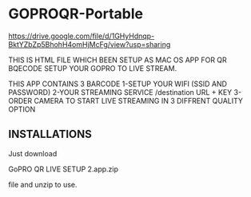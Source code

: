# GOPROQR-Portable

https://drive.google.com/file/d/1GHyHdnqp-BktYZbZp5BhohH4omHjMcFg/view?usp=sharing

THIS IS HTML FILE WHICH BEEN SETUP AS MAC OS APP FOR QR BQECODE SETUP YOUR GOPRO TO LIVE STREAM.

THIS APP CONTAINS 3 BARCODE
1-SETUP YOUR WIFI (SSID AND PASSWORD)
2-YOUR STREAMING SERVICE /destination URL + KEY
3-ORDER CAMERA TO START LIVE STREAMING IN 3 DIFFRENT QUALITY OPTION


INSTALLATIONS
------------------------------------------------------

Just download 

GoPRO QR LIVE SETUP 2.app.zip

file and unzip to use.

